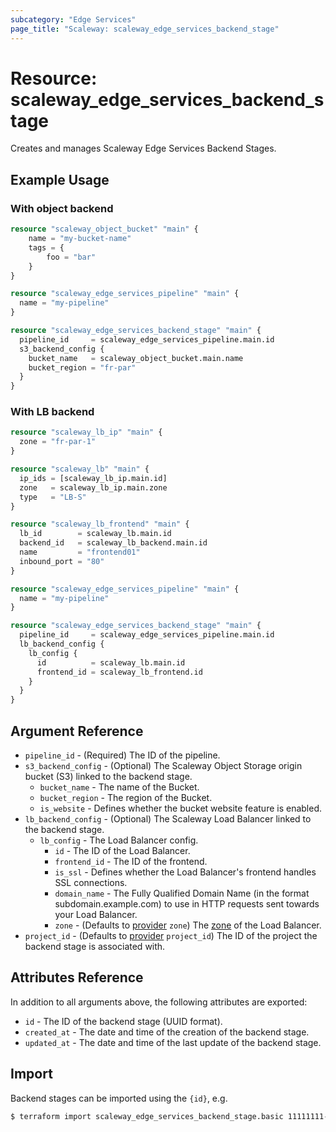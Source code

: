 ```yaml
---
subcategory: "Edge Services"
page_title: "Scaleway: scaleway_edge_services_backend_stage"
---
```


# Resource: scaleway_edge_services_backend_stage

Creates and manages Scaleway Edge Services Backend Stages.

## Example Usage

### With object backend

```terraform
resource "scaleway_object_bucket" "main" {
    name = "my-bucket-name"
    tags = {
        foo = "bar"
    }
}

resource "scaleway_edge_services_pipeline" "main" {
  name = "my-pipeline"
}

resource "scaleway_edge_services_backend_stage" "main" {
  pipeline_id     = scaleway_edge_services_pipeline.main.id
  s3_backend_config {
    bucket_name   = scaleway_object_bucket.main.name
    bucket_region = "fr-par"
  }
}
```

### With LB backend

```terraform
resource "scaleway_lb_ip" "main" {
  zone = "fr-par-1"
}

resource "scaleway_lb" "main" {
  ip_ids = [scaleway_lb_ip.main.id]
  zone   = scaleway_lb_ip.main.zone
  type   = "LB-S"
}

resource "scaleway_lb_frontend" "main" {
  lb_id        = scaleway_lb.main.id
  backend_id   = scaleway_lb_backend.main.id
  name         = "frontend01"
  inbound_port = "80"
}

resource "scaleway_edge_services_pipeline" "main" {
  name = "my-pipeline"
}

resource "scaleway_edge_services_backend_stage" "main" {
  pipeline_id     = scaleway_edge_services_pipeline.main.id
  lb_backend_config {
    lb_config {
      id          = scaleway_lb.main.id
      frontend_id = scaleway_lb_frontend.id
    }
  }
}
```

## Argument Reference

- `pipeline_id` - (Required) The ID of the pipeline.
- `s3_backend_config` - (Optional) The Scaleway Object Storage origin bucket (S3) linked to the backend stage.
    - `bucket_name` - The name of the Bucket.
    - `bucket_region` - The region of the Bucket.
    - `is_website` - Defines whether the bucket website feature is enabled.
- `lb_backend_config` - (Optional) The Scaleway Load Balancer linked to the backend stage.
  - `lb_config` - The Load Balancer config.
    - `id` - The ID of the Load Balancer.
    - `frontend_id` - The ID of the frontend.
    - `is_ssl` - Defines whether the Load Balancer's frontend handles SSL connections.
    - `domain_name` - The Fully Qualified Domain Name (in the format subdomain.example.com) to use in HTTP requests sent towards your Load Balancer.
    - `zone` - (Defaults to [provider](../index.md#zone) `zone`) The [zone](../guides/regions_and_zones.md#zones) of the Load Balancer.
- `project_id` - (Defaults to [provider](../index.md#project_id) `project_id`) The ID of the project the backend stage is associated with.

## Attributes Reference

In addition to all arguments above, the following attributes are exported:

- `id` - The ID of the backend stage (UUID format).
- `created_at` - The date and time of the creation of the backend stage.
- `updated_at` - The date and time of the last update of the backend stage.

## Import

Backend stages can be imported using the `{id}`, e.g.

```bash
$ terraform import scaleway_edge_services_backend_stage.basic 11111111-1111-1111-1111-111111111111
```
